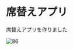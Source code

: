 # 席替えアプリ

席替えアプリを作りました

![86](https://user-images.githubusercontent.com/28350464/56471606-6212a200-648f-11e9-9fae-fe1a63d19f58.gif)

